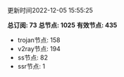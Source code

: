 更新时间2022-12-05 15:55:25

**总订阅: 73**
**总节点: 1025**
**有效节点: 435**
- trojan节点: 158
- v2ray节点: 194
- ss节点: 82
- ssr节点: 1
